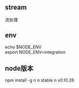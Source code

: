 

## stream

流处理



## env
echo $NODE_ENV  
export NODE_ENV=integration



## node版本
npm install -g n
n stable
n v0.10.26
